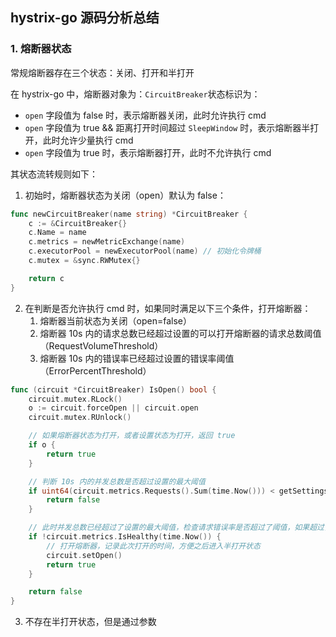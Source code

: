 ## hystrix-go 源码分析总结

### 1. 熔断器状态
常规熔断器存在三个状态：关闭、打开和半打开

在 hystrix-go 中，熔断器对象为：`CircuitBreaker`状态标识为：
- `open` 字段值为 false 时，表示熔断器关闭，此时允许执行 cmd
- `open` 字段值为 true && 距离打开时间超过 `SleepWindow` 时，表示熔断器半打开，此时允许少量执行 cmd
- `open` 字段值为 true 时，表示熔断器打开，此时不允许执行 cmd

其状态流转规则如下：
1. 初始时，熔断器状态为关闭（open）默认为 false：
```go
func newCircuitBreaker(name string) *CircuitBreaker {
	c := &CircuitBreaker{}
	c.Name = name
	c.metrics = newMetricExchange(name)
	c.executorPool = newExecutorPool(name) // 初始化令牌桶
	c.mutex = &sync.RWMutex{}

	return c
}
```
2. 在判断是否允许执行 cmd 时，如果同时满足以下三个条件，打开熔断器：
   1. 熔断器当前状态为关闭（open=false）
   2. 熔断器 10s 内的请求总数已经超过设置的可以打开熔断器的请求总数阈值（RequestVolumeThreshold）
   3. 熔断器 10s 内的错误率已经超过设置的错误率阈值（ErrorPercentThreshold）
```go
func (circuit *CircuitBreaker) IsOpen() bool {
	circuit.mutex.RLock()
	o := circuit.forceOpen || circuit.open
	circuit.mutex.RUnlock()

	// 如果熔断器状态为打开，或者设置状态为打开，返回 true
	if o {
		return true
	}

	// 判断 10s 内的并发总数是否超过设置的最大阈值
	if uint64(circuit.metrics.Requests().Sum(time.Now())) < getSettings(circuit.Name).RequestVolumeThreshold {
		return false
	}

	// 此时并发总数已经超过了设置的最大阈值，检查请求错误率是否超过了阈值，如果超过，则打开熔断器
	if !circuit.metrics.IsHealthy(time.Now()) {
		// 打开熔断器，记录此次打开的时间，方便之后进入半打开状态
		circuit.setOpen()
		return true
	}

	return false
}
```
3. 不存在半打开状态，但是通过参数